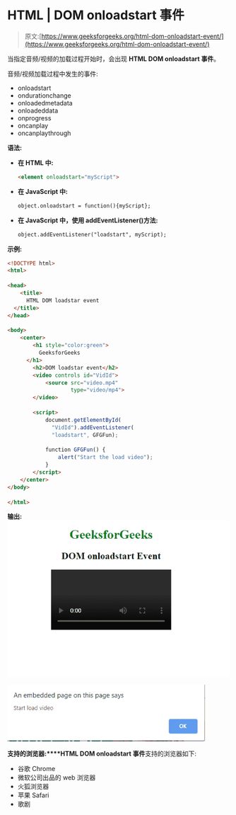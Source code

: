 # HTML | DOM onloadstart 事件

> 原文:[https://www.geeksforgeeks.org/html-dom-onloadstart-event/](https://www.geeksforgeeks.org/html-dom-onloadstart-event/)

当指定音频/视频的加载过程开始时，会出现 **HTML DOM onloadstart 事件**。

音频/视频加载过程中发生的事件:

*   onloadstart
*   ondurationchange
*   onloadedmetadata
*   onloadeddata
*   onprogress
*   oncanplay
*   oncanplaythrough

**语法:**

*   **在 HTML 中:**

    ```html
    <element onloadstart="myScript">
    ```

*   **在 JavaScript 中:**

    ```html
    object.onloadstart = function(){myScript};
    ```

*   **在 JavaScript 中，使用 addEventListener()方法:**

    ```html
    object.addEventListener("loadstart", myScript);
    ```

**示例:**

```html
<!DOCTYPE html>
<html>

<head>
    <title>
      HTML DOM loadstar event
  </title>
</head>

<body>
    <center>
        <h1 style="color:green">
          GeeksforGeeks
      </h1>
        <h2>DOM loadstar event</h2>
        <video controls id="VidId">
            <source src="video.mp4"
                    type="video/mp4">
        </video>

        <script>
            document.getElementById(
              "VidId").addEventListener(
              "loadstart", GFGFun);

            function GFGFun() {
                alert("Start the load video");
            }
        </script>
    </center>
</body>

</html>
```

**输出:**
![](img/7f60c53e737e5fd1bec05c1d61d275c6.png)

![](img/6ee92a1737cd0ee0c351a852141705de.png)

**支持的浏览器:****HTML DOM onloadstart 事件**支持的浏览器如下:

*   谷歌 Chrome
*   微软公司出品的 web 浏览器
*   火狐浏览器
*   苹果 Safari
*   歌剧